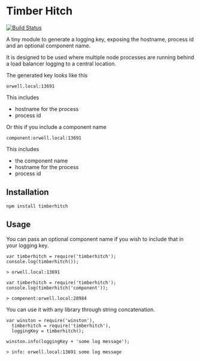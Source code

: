 # Timber Hitch

[![Build Status](https://secure.travis-ci.org/shapeshed/timberhitch.png)](http://travis-ci.org/shapeshed/timberhitch)

A tiny module to generate a logging key, exposing the hostname, process id and an optional component name.

It is designed to be used where multiple node processes are running behind a load balancer logging to a central location. 

The generated key looks like this

    orwell.local:13691

This includes

* hostname for the process
* process id

Or this if you include a component name

    component:orwell.local:13691

This includes

* the component name
* hostname for the process
* process id


## Installation

    npm install timberhitch

## Usage

You can pass an optional component name if you wish to include that in your logging key.

    var timberhitch = require('timberhitch');
    console.log(timberhitch());

    > orwell.local:13691

    var timberhitch = require('timberhitch');
    console.log(timberhitch('component'));

    > compenent:orwell.local:28984

You can use it with any library through string concatenation.

    var winston = require('winston'),
      timberhitch = require('timberhitch'),
      loggingKey = timberhitch();
    
    winston.info(loggingKey + 'some log message');

    > info: orwell.local:13691 some log message
